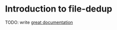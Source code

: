 # Introduction to file-dedup

TODO: write [great documentation](http://jacobian.org/writing/what-to-write/)

